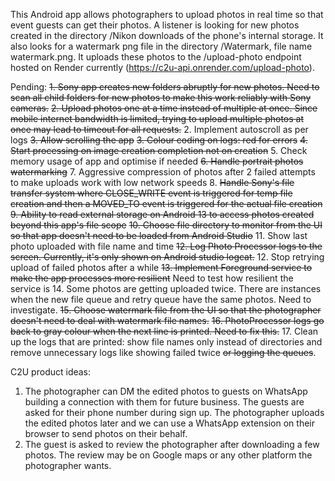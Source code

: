 This Android app allows photographers to upload photos in real time so that event guests can get their photos. A listener is looking for new photos created in the directory /Nikon downloads of the phone's internal storage. It also looks for a watermark png file in the directory /Watermark, file name watermark.png. It uploads these photos to the /upload-photo endpoint hosted on Render currently (https://c2u-api.onrender.com/upload-photo).

Pending:
~~1. Sony app creates new folders abruptly for new photos. Need to scan all child folders for new photos to make this work reliably with Sony cameras.~~
~~2. Upload photos one at a time instead of multiple at once. Since mobile internet bandwidth is limited, trying to upload multiple photos at once may lead to timeout for all requests.~~
2. Implement autoscroll as per logs
~~3. Allow scrolling the app~~
~~3. Colour coding on logs: red for errors~~
~~4. Start processing on image creation completion not on creation~~
5. Check memory usage of app and optimise if needed
~~6. Handle portrait photos watermarking~~
7. Aggressive compression of photos after 2 failed attempts to make uploads work with low network speeds
8. ~~Handle Sony's file transfer system where CLOSE_WRITE event is triggered for temp file creation and then a MOVED_TO event is triggered for the actual file creation~~
~~9. Ability to read external storage on Android 13 to access photos created beyond this app's file scope~~
~~10. Choose file directory to monitor from the UI so that app doesn't need to be loaded from Android Studio~~
11. Show last photo uploaded with file name and time
~~12. Log Photo Processor logs to the screen. Currently, it's only shown on Android studio logcat.~~
12. Stop retrying upload of failed photos after a while
~~13. Implement Foreground service to make the app processes more resilient~~ Need to test how resilient the service is
14. Some photos are getting uploaded twice. There are instances when the new file queue and retry queue have the same photos. Need to investigate.
~~15. Choose watermark file from the UI so that the photographer doesn't need to deal with watermark file names.~~
~~16. PhotoProcessor logs go back to gray colour when the next line is printed. Need to fix this.~~
17. Clean up the logs that are printed: show file names only instead of directories and remove unnecessary logs like showing failed twice ~~or logging the queues~~.


C2U product ideas:
1. The photographer can DM the edited photos to guests on WhatsApp building a connection with them for future business. The guests are asked for their phone number during sign up. The photographer uploads the edited photos later and we can use a WhatsApp extension on their browser to send photos on their behalf.
2. The guest is asked to review the photographer after downloading a few photos. The review may be on Google maps or any other platform the photographer wants.